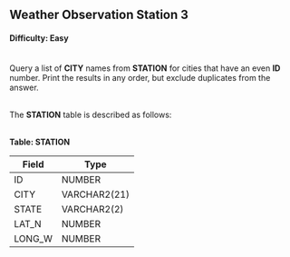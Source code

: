 ## Weather Observation Station 3

#### Difficulty: Easy

</br>Query a list of **CITY** names from **STATION** for cities that have an even **ID** number. Print the results in any order, but exclude duplicates from the answer.

<br>The **STATION** table is described as follows:
<br><br>

**Table: STATION**

| Field  | Type         |
| ------ | ------------ |
| ID     | NUMBER       |
| CITY   | VARCHAR2(21) |
| STATE  | VARCHAR2(2)  |
| LAT_N  | NUMBER       |
| LONG_W | NUMBER       |
